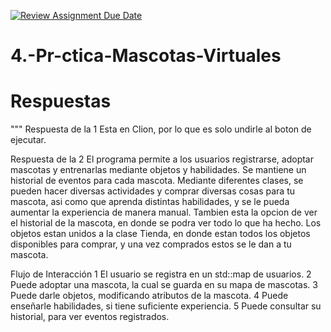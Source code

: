 [![Review Assignment Due Date](https://classroom.github.com/assets/deadline-readme-button-22041afd0340ce965d47ae6ef1cefeee28c7c493a6346c4f15d667ab976d596c.svg)](https://classroom.github.com/a/_T9NCoa5)
# 4.-Pr-ctica-Mascotas-Virtuales

# Respuestas 

"""
Respuesta de la 1
Esta en Clion, por lo que es solo undirle al boton de ejecutar.


Respuesta de la 2
El programa permite a los usuarios registrarse, adoptar mascotas y entrenarlas mediante objetos y habilidades. Se mantiene un historial de eventos para cada mascota. Mediante diferentes clases, se pueden hacer diversas actividades y comprar diversas cosas para tu mascota, asi como que aprenda distintas habilidades, y se le pueda aumentar la experiencia de manera manual. Tambien esta la opcion de ver el historial de la mascota, en donde se podra ver todo lo que ha hecho. Los objetos estan unidos a la clase Tienda, en donde estan todos los objetos disponibles para comprar, y una vez comprados estos se le dan a tu mascota.

Flujo de Interacción
1 El usuario se registra en un std::map de usuarios.
2 Puede adoptar una mascota, la cual se guarda en su mapa de mascotas.
3 Puede darle objetos, modificando atributos de la mascota.
4 Puede enseñarle habilidades, si tiene suficiente experiencia.
5 Puede consultar su historial, para ver eventos registrados.